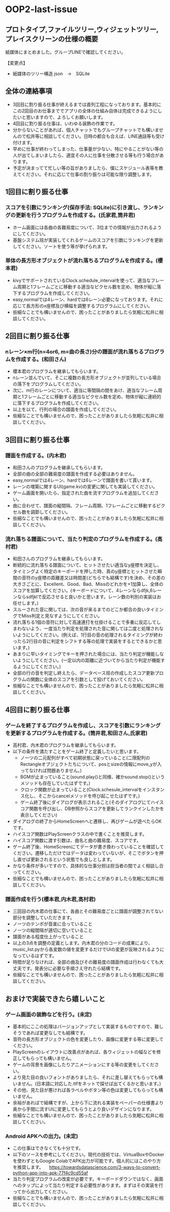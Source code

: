 # OOP2-last-issue

## プロトタイプ,ファイルツリー,ウィジェットツリー,プレイスクリーンの仕様の概要
紙媒体にまとめました。グループLINEで確認してください。

【変更点】
- 紙媒体のツリー構造
json　→　SQLite

## 全体の連絡事項
- 3回目に割り振る仕事が終えるまでは直列工程になっております。基本的にこの2回目のお仕事まででアプリの全体の仕組み自体は完成できるようにしたいと思いますので、よろしくお願いします。
- 4回目に割り振る仕事は、いわゆる装飾の作業です。
- 分からないことがあれば、個人チャットでもグループチャットでも構いませんので松井等に相談してください。日時の都合も合えば、LINE通話等も受け付けます。
- 早めに仕事が終わってしまった、仕事量が少ない、特にやることがない等の人が出てしまいましたら、適宜その人に仕事を分散させる等も行う場合があります。
- 予定が決まってて忙しい等の旨がありましたら、僕にスケジュール表等を教えてください。それに応じて仕事の割り振りは可能な限り調整します。

## 1回目に割り振る仕事
### スコアを引数にランキング(保存手法: SQLite)に引き渡し、ランキングの更新を行うプログラムを作成する。(氏家君,筒井君)
- ホーム画面には各曲の各難易度について、3位までの情報が出力されるようにしてください。
- 基盤システム班が実装してくれるゲームのスコアを引数にランキングを更新してください。ソートを使う等が挙げられます。

### 単体の長方形オブジェクトが流れ落ちるプログラムを作成する。(櫻本君)
- kivyでサポートされているClock.schedule_intervalを使って、適当なフレーム周期と1フレームごとに移動する適当なピクセル数を定め、物体が縦に落下するプログラムを作成してください。
- easy,normalでは4レーン、hardでは6レーン必要になっております。それに応じて長方形のx座標及び横幅を調整するプログラムにしてください。
- 些細なことでも構いませんので、困ったことがありましたら気軽に松井に相談してください。

## 2回目に割り振る仕事
### nレーン×m行(n=4or6, m=曲の長さ)分の譜面が流れ落ちるプログラムを作成する。(和田さん)
- 櫻本君のプログラムを継承してもらいます。
- nレーン並んでいて、そこに複数の長方形オブジェクトが並列している場合の落下をプログラムしてください。
- 次に、m行のレーンについて、適当に等間隔の間をあけ、適当なフレーム周期と1フレームごとに移動する適当なピクセル数を定め、物体が縦に連続的に落下するプログラムを作成してください。
- 以上を以て、行列の場合の譜面を作成してください。
- 些細なことでも構いませんので、困ったことがありましたら気軽に松井に相談してください。

## 3回目に割り振る仕事
### 譜面を作成する。(内木君)
- 和田さんのプログラムを継承してもらいます。
- 全部の曲の全部の難易度の譜面を作成する必要はありません。
- easy,normalでは4レーン、hardでは6レーンで譜面を書いて貰います。
- レーンの増築に関するUI(game.kv)の変更に関しても実装してください。
- ゲーム画面を開いたら、指定された曲を流すプログラムを追加してください。
- 曲に合わせて、譜面の縦間隔、フレーム周期、1フレームごとに移動するピクセル数を調節してください。
- 些細なことでも構いませんので、困ったことがありましたら気軽に松井に相談してください。

### 流れ落ちる譜面について、当たり判定のプログラムを作成する。(高村君)
- 和田さんのプログラムを継承してもらいます。
- 断続的に流れ落ちる譜面について、ヒットさせたい適当なy座標を決定し、タイミングよく特定のキーボードを押した時、真のy座標とヒットさせた瞬間の音符のy座標の距離差又は時間差(どちらでも結構です)を決め、その差の大きさごとに、Excellent、Good、Bad、Missのどれかを+1加算し、全体のスコアを加算してください。(キーボードについて、4レーンならdfjk,6レーンならsdfjklで反応させると良いかと思います。レーン数の判別の実装はお任せします。)
- スルーされた音に関しては、次の音が来るまでのどこか都合の良いタイミングでMiss判定と見なすようにしてください。
- 流れ落ちる1個の音符に対して高速連打を仕掛けることで多重に反応してしまわないよう、一度当たり判定を処理された音に関しては二度と処理されないようにしてください。(例えば、1行目の音の処理されるタイミングが終わったら2行目の音に判定をシフトする等の処理で実装をするとできるかと思います。)
- あまりに早いタイミングでキーを押された場合には、当たり判定が機能しないようにしてください。(一定以内の距離に近づいてから当たり判定が機能するようにしてください。)
- 全部の行の音を判定し終えたら、データベース班の作成したスコア更新プログラムの関数に全体のスコアを引数として投げておいてください。
- 些細なことでも構いませんので、困ったことがありましたら気軽に松井に相談してください。

## 4回目に割り振る仕事
### ゲームを終了するプログラムを作成し、スコアを引数にランキングを更新するプログラムを作成する。(筒井君,和田さん,氏家君)
- 高村君、内木君のプログラムを継承してもらいます。
- 以下の条件を満たすことをゲーム終了と定義したいと思います。
  - ノーツの二元配列がすべて初期状態に戻っていること(二限配列のRectangleオブジェクトたちについて、posとsizeの情報にmove_yが入ってなければ問題ありません。)
  - BGMが止まっていること(sound.play()と同様、確かsound.stop()というメソッドも存在していたはずです。)
  - クロック関数が止まっていること(Clock.schesule_intervalをインスタンス化し、そこからcancelメソッドを呼び起こせたはずです。)
  - ゲーム終了後にダイアログが表示されること(そのダイアログにてハイスコア関数を呼び出し、DB参照からスコアを更新してランクインしたかを表示してください)
- ダイアログの終了からHomeScreenへと遷移し、再びゲームが遊べたらOKです。
- ハイスコア関数はPlayScreenクラスの中で書くことを推奨します。
- ハイスコア関数に渡す引数は、曲名と曲の難易度、スコアです。
- ゲーム終了後、HomeScreenにてデータが書き換わっていることを確認してください。遷移しただけではデータは変わっていないが、そこでボタンを押し直せば更新されるという状態でも良しとします。
- かなり条件が多いですので、具体的な仕事分担は担当者の間でよく相談し合ってください。
- 些細なことでも構いませんので、困ったことがありましたら気軽に松井に相談してください。

### 譜面作成を行う(櫻本君,内木君,高村君)
- 三回目の内木君の仕事にて、各曲とその難易度ごとに譜面が調整されてない部分を調整していただきます。
- ノーツのテンポが音楽に合っていること
- ノーツの縦間隔が適切に空いていること
- 譜面がある程度仕上がっていること
- 以上の3点を調整の定義とします。内木君の分のコードの成果により、music_list.pyから各変数の値を変更するだけでUIの変更が反映されるようになっているはずです。
- 時間が足りなければ、全部の曲及びその難易度の譜面作成は行わなくても大丈夫です。発表分に必要な手順さえ守れたら結構です。
- 些細なことでも構いませんので、困ったことがありましたら気軽に松井に相談してください。


## おまけで実装できたら嬉しいこと
### ゲーム画面の装飾などを行う。(未定)
- 基本的にここの処理はバージョンアップとして実装するものですので、難しそうであれば変更なしでも結構です。
- 音符の長方形オブジェクトの色を変更したり、画像に変更する等に変更してください。
- PlayScreenのレイアウトに改善点があれば、各ウィジェットの幅などを修正してもらっても構いません。
- ゲームの背景を画像にしたりアニメーションにする等の変更をしてください。
- より見た目の良いフォントがありましたら、それに差し替えてもらっても構いません。(日本語に対応した.ttfをネットで探せば出てくるかと思います。)
- その他、見た目が悪ければ各ラベルやボタン等の色は変更してもらっても構いません。
- 余裕があればで結構ですが、上から下に流れる実装をペーパーの仕様書より奥から手間に流すUIに変更してもらうとより良いデザインになります。
- 些細なことでも構いませんので、困ったことがありましたら気軽に松井に相談してください。

### Android APKへの出力。(未定)
- この仕事はできなくても十分です。
- 以下のソースを参考にしてください。現代の技術では、VirtualBoxやDockerを使わずともGoogle ColabでAPK出力が可能です。個人的にはこのやり方を推奨します。
　https://towardsdatascience.com/3-ways-to-convert-python-app-into-apk-77f4c9cd55af
- 当たり判定プログラムの改変が必要です。キーボードダウンではなく、画面へのタップによって当たり判定する必要性があります。まずはその実装を行ってから出力してください。
- 些細なことでも構いませんので、困ったことがありましたら気軽に松井に相談してください。
